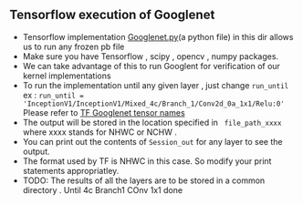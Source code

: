 ## Tensorflow execution of Googlenet 
- Tensorflow implementation [Googlenet.py](https://git.uni-paderborn.de/cs-hit/pg-custonn2-2018/blob/tvm/OpenCL_Kernels/Testing_code/googlenet.py)(a python file) in this dir allows us to run any frozen pb file
- Make sure you have Tensorflow , scipy , opencv , numpy packages. 
- We can take advantage of this to run Googlent for verification of our kernel implementations
- To run the implementation until any given layer , just change `run_until` ex : `run_until = 'InceptionV1/InceptionV1/Mixed_4c/Branch_1/Conv2d_0a_1x1/Relu:0'`  
   Please refer to [TF Googlenet tensor names](https://git.uni-paderborn.de/cs-hit/pg-custonn2-2018/blob/tvm/OpenCL_Kernels/Testing_code/TF_Googlenet_Layers.txt) 
- The output will be stored in  the location specified in ` file_path_xxxx` where xxxx stands for NHWC or NCHW .
- You can print out the contents of `Session_out` for any layer to see the output.
- The format used by TF is NHWC in this case. So modify your print statements appropriatley.
- TODO: The results of all the layers are to be stored in a common directory . Until 4c Branch1 COnv 1x1 done